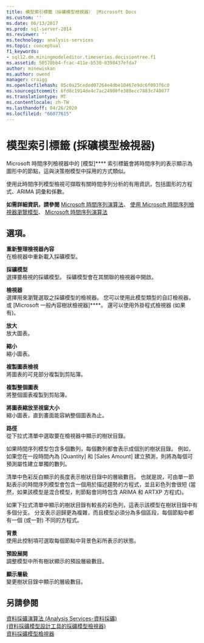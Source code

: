 ```yaml
---
title: 模型索引標籤（採礦模型檢視器） |Microsoft Docs
ms.custom: ''
ms.date: 06/13/2017
ms.prod: sql-server-2014
ms.reviewer: ''
ms.technology: analysis-services
ms.topic: conceptual
f1_keywords:
- sql12.dm.miningmodeleditor.timeseries.decisiontree.f1
ms.assetid: 50570bb4-fcac-411e-b530-0398437efda7
author: minewiskan
ms.author: owend
manager: craigg
ms.openlocfilehash: 05c0a25ceded07264e4dbe10467e9dc6f093f6c0
ms.sourcegitcommit: 6fd8c1914de4c7ac24900fe388ecc7883c740077
ms.translationtype: MT
ms.contentlocale: zh-TW
ms.lasthandoff: 04/26/2020
ms.locfileid: "66077615"
---
```

# <a name="model-tab-mining-model-viewers"></a>模型索引標籤 (採礦模型檢視器)
  Microsoft 時間序列檢視器中的 [模型]**** 索引標籤會將時間序列的表示顯示為圖形中的節點，這與決策樹模型中採用的方式類似。  
  
 使用此時間序列模型檢視可擷取有關時間序列分析的有用資訊，包括圖形的方程式、ARIMA 詞彙和係數。  
  
 **如需詳細資訊，請參閱** [Microsoft 時間序列演算法](data-mining/microsoft-time-series-algorithm.md)、 [使用 Microsoft 時間序列檢視器瀏覽模型](data-mining/browse-a-model-using-the-microsoft-time-series-viewer.md)、 [Microsoft 時間序列演算法](data-mining/microsoft-time-series-algorithm.md)  
  
## <a name="options"></a>選項。  
 **重新整理檢視器內容**  
 在檢視器中重新載入採礦模型。  
  
 **採礦模型**  
 選擇要檢視的採礦模型。 採礦模型會在其關聯的檢視器中開啟。  
  
 **檢視器**  
 選擇用來瀏覽選取之採礦模型的檢視器。 您可以使用此模型類型的自訂檢視器，或 [Microsoft 一般內容樹狀檢視器]****。 還可以使用外掛程式檢視器 (如果有)。  
  
 **放大**  
 放大圖表。  
  
 **縮小**  
 縮小圖表。  
  
 **複製圖表檢視**  
 將圖表的可見部分複製到剪貼簿。  
  
 **複製整個圖表**  
 將整個圖表複製到剪貼簿。  
  
 **將圖表縮放至視窗大小**  
 縮小圖表，直到畫面能容納整個圖表為止。  
  
 **路徑**  
 從下拉式清單中選取要在檢視器中顯示的樹狀目錄。  
  
 如果時間序列模型包含多個數列，每個數列都會表示成個別的樹狀目錄。 例如，如果您在一段時間內為 [Quantity] 和 [Sales Amount] 建立預測，則將為每個可預測屬性建立單獨的數列。  
  
 清單中色彩反白顯示的長度表示樹狀目錄中的層級數目。 也就是說，可由單一節點表示的時間序列模型會包含一個用於描述趨勢的方程式，並且彩色列會很短 (當然，如果該模型是混合模型，則節點會同時包含 ARIMA 和 ARTXP 方程式)。  
  
 如果下拉式清單中顯示的樹狀目錄有較長的彩色列，這表示該模型在樹狀目錄中有多個分支。 分支表示迴歸更為複雜，而且模型必須分為多個區段，每個節點中都有一個 (或一對) 不同的方程式。  
  
 **背景**  
 使用此控制項可選取每個節點中背景色彩所表示的狀態。  
  
 **預設展開**  
 調整模型中所有樹狀顯示的預設層級數目。  
  
 **顯示層級**  
 變更樹狀目錄中顯示的層級數目。  
  
## <a name="see-also"></a>另請參閱  
 [資料採礦演算法 &#40;Analysis Services-資料採礦&#41;](data-mining/data-mining-algorithms-analysis-services-data-mining.md)   
 [&#40;資料採礦模型設計工具的採礦模型檢視器&#41;](mining-model-viewers-data-mining-model-designer.md)   
 [資料採礦模型檢視器](data-mining/data-mining-model-viewers.md)  
  
  
